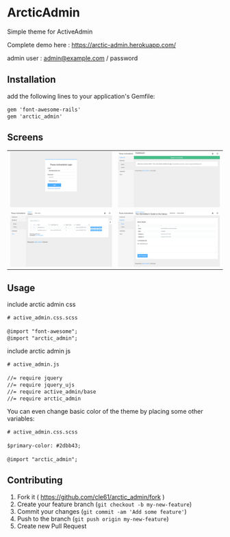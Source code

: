 # ArcticAdmin
Simple theme for ActiveAdmin

Complete demo here : https://arctic-admin.herokuapp.com/

admin user : admin@example.com / password

## Installation

add the following lines to your application's Gemfile:
```
gem 'font-awesome-rails'
gem 'arctic_admin'
```

## Screens

<table>
  <tr>
    <td>
      <a href="./doc/login.png"><img src="./doc/login.png"></a>
    </td>
    <td>
      <a href="./doc/dashboard.png"><img src="./doc/dashboard.png"></a>
    </td>
  </tr>
  <tr>
    <td>
      <a href="./doc/index.png"><img src="./doc/index.png"></a>
    </td>
    <td>
      <a href="./doc/show.png"><img src="./doc/show.png"></a>
    </td>
  </tr>
</table>

## Usage

include arctic admin css

```
# active_admin.css.scss

@import "font-awesome";
@import "arctic_admin";
```

include arctic admin js

```
# active_admin.js

//= require jquery
//= require jquery_ujs
//= require active_admin/base
//= require arctic_admin
```

You can even change basic color of the theme by placing some other variables:

```
# active_admin.css.scss

$primary-color: #2dbb43;

@import "arctic_admin";
```

## Contributing

1. Fork it ( https://github.com/cle61/arctic_admin/fork )
2. Create your feature branch (`git checkout -b my-new-feature`)
3. Commit your changes (`git commit -am 'Add some feature'`)
4. Push to the branch (`git push origin my-new-feature`)
5. Create new Pull Request
